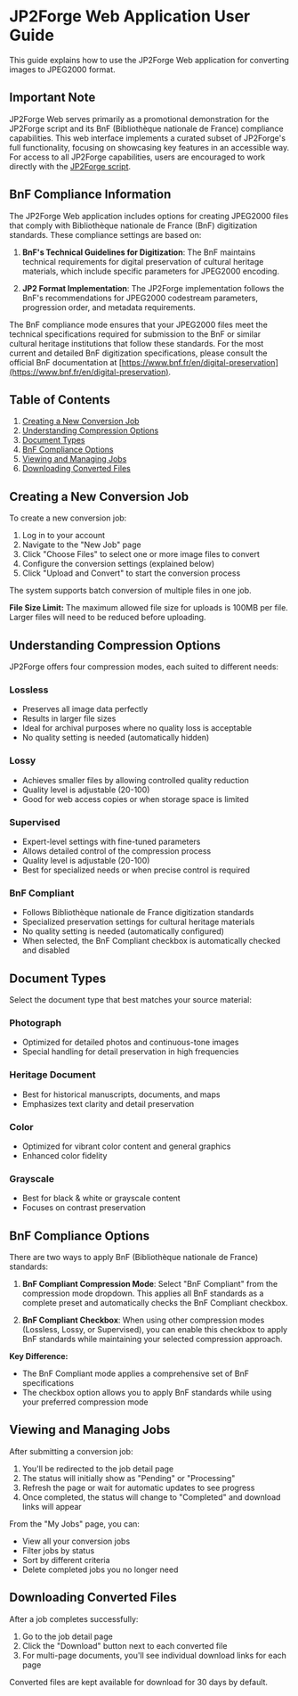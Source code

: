 # JP2Forge Web Application User Guide

This guide explains how to use the JP2Forge Web application for converting images to JPEG2000 format.

## Important Note

JP2Forge Web serves primarily as a promotional demonstration for the JP2Forge script and its BnF (Bibliothèque nationale de France) compliance capabilities. This web interface implements a curated subset of JP2Forge's full functionality, focusing on showcasing key features in an accessible way. For access to all JP2Forge capabilities, users are encouraged to work directly with the [JP2Forge script](https://github.com/xy-liao/jp2forge).

## BnF Compliance Information

The JP2Forge Web application includes options for creating JPEG2000 files that comply with Bibliothèque nationale de France (BnF) digitization standards. These compliance settings are based on:

1. **BnF's Technical Guidelines for Digitization**: The BnF maintains technical requirements for digital preservation of cultural heritage materials, which include specific parameters for JPEG2000 encoding.

2. **JP2 Format Implementation**: The JP2Forge implementation follows the BnF's recommendations for JPEG2000 codestream parameters, progression order, and metadata requirements.

The BnF compliance mode ensures that your JPEG2000 files meet the technical specifications required for submission to the BnF or similar cultural heritage institutions that follow these standards. For the most current and detailed BnF digitization specifications, please consult the official BnF documentation at [https://www.bnf.fr/en/digital-preservation](https://www.bnf.fr/en/digital-preservation).

## Table of Contents

1. [Creating a New Conversion Job](#creating-a-new-conversion-job)
2. [Understanding Compression Options](#understanding-compression-options)
3. [Document Types](#document-types)
4. [BnF Compliance Options](#bnf-compliance-options)
5. [Viewing and Managing Jobs](#viewing-and-managing-jobs)
6. [Downloading Converted Files](#downloading-converted-files)

## Creating a New Conversion Job

To create a new conversion job:

1. Log in to your account
2. Navigate to the "New Job" page
3. Click "Choose Files" to select one or more image files to convert
4. Configure the conversion settings (explained below)
5. Click "Upload and Convert" to start the conversion process

The system supports batch conversion of multiple files in one job.

**File Size Limit:** The maximum allowed file size for uploads is 100MB per file. Larger files will need to be reduced before uploading.

## Understanding Compression Options

JP2Forge offers four compression modes, each suited to different needs:

### Lossless
- Preserves all image data perfectly
- Results in larger file sizes
- Ideal for archival purposes where no quality loss is acceptable
- No quality setting is needed (automatically hidden)

### Lossy
- Achieves smaller files by allowing controlled quality reduction
- Quality level is adjustable (20-100)
- Good for web access copies or when storage space is limited

### Supervised
- Expert-level settings with fine-tuned parameters
- Allows detailed control of the compression process
- Quality level is adjustable (20-100)
- Best for specialized needs or when precise control is required

### BnF Compliant
- Follows Bibliothèque nationale de France digitization standards
- Specialized preservation settings for cultural heritage materials
- No quality setting is needed (automatically configured)
- When selected, the BnF Compliant checkbox is automatically checked and disabled

## Document Types

Select the document type that best matches your source material:

### Photograph
- Optimized for detailed photos and continuous-tone images
- Special handling for detail preservation in high frequencies

### Heritage Document
- Best for historical manuscripts, documents, and maps
- Emphasizes text clarity and detail preservation

### Color
- Optimized for vibrant color content and general graphics
- Enhanced color fidelity

### Grayscale
- Best for black & white or grayscale content
- Focuses on contrast preservation

## BnF Compliance Options

There are two ways to apply BnF (Bibliothèque nationale de France) standards:

1. **BnF Compliant Compression Mode**: Select "BnF Compliant" from the compression mode dropdown. This applies all BnF standards as a complete preset and automatically checks the BnF Compliant checkbox.

2. **BnF Compliant Checkbox**: When using other compression modes (Lossless, Lossy, or Supervised), you can enable this checkbox to apply BnF standards while maintaining your selected compression approach.

**Key Difference:**
- The BnF Compliant mode applies a comprehensive set of BnF specifications
- The checkbox option allows you to apply BnF standards while using your preferred compression mode

## Viewing and Managing Jobs

After submitting a conversion job:

1. You'll be redirected to the job detail page
2. The status will initially show as "Pending" or "Processing"
3. Refresh the page or wait for automatic updates to see progress
4. Once completed, the status will change to "Completed" and download links will appear

From the "My Jobs" page, you can:
- View all your conversion jobs
- Filter jobs by status
- Sort by different criteria
- Delete completed jobs you no longer need

## Downloading Converted Files

After a job completes successfully:

1. Go to the job detail page
2. Click the "Download" button next to each converted file
3. For multi-page documents, you'll see individual download links for each page

Converted files are kept available for download for 30 days by default.